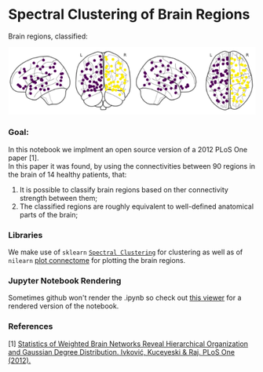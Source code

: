 # Spectral Clustering of Brain Regions

Brain regions, classified: 

![alt text](./data/brain_lobes.png "Classification of brain regions based on their connectivities")

### Goal:
In this notebook we implment an open source version of a 2012 PLoS One paper [1]. <br>
In this paper it was found, by using the connectivities between 90 regions in the brain of 14 healthy patients, that:
1. It is possible to classify brain regions based on ther connectivity strength between them;
2. The classified regions are roughly equivalent to well-defined anatomical parts of the brain;

### Libraries
We make use of `sklearn` [`Spectral Clustering`](http://scikit-learn.org/stable/modules/generated/sklearn.cluster.SpectralClustering.html) for clustering as well as of `nilearn` [plot connectome](https://nilearn.github.io/modules/generated/nilearn.plotting.plot_connectome.html) for plotting the brain regions.

### Jupyter Notebook Rendering
Sometimes github won't render the .ipynb so check out [this viewer](http://nbviewer.jupyter.org/github/pfdamasceno/spectral_decomposition/blob/master/spectral_decomposition.ipynb) for a rendered version of the notebook.

### References
[1] [Statistics of Weighted Brain Networks Reveal Hierarchical Organization and Gaussian Degree Distribution. Ivković, Kuceyeski & Raj. PLoS One (2012).](https://doi.org/10.1371/journal.pone.0035029)
